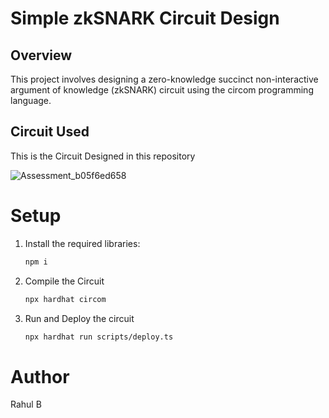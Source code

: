 # Simple zkSNARK Circuit Design

## Overview

This project involves designing a zero-knowledge succinct non-interactive argument of knowledge (zkSNARK) circuit using the circom programming language.


## Circuit Used

This is the Circuit Designed in this repository

![Assessment_b05f6ed658](https://github.com/RahulDev2004/zkCircuit-polygon/assets/93385733/4cdca88b-7c24-44eb-a534-8f1b1c43d3ac)

# Setup

1. Install the required libraries:

   ```bash
   npm i

2. Compile the Circuit

   ```bash
   npx hardhat circom

3. Run and Deploy the circuit

   ```bash
   npx hardhat run scripts/deploy.ts

# Author

  Rahul B
